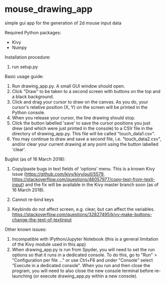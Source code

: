 # mouse_drawing_app
simple gui app for the generation of 2d mouse input data

Required Python packages:
- Kivy
- Numpy

Installation procedure:
1. run setup.py

Basic usage guide:
1. Run drawing_app.py. A small GUI window should open.
2. Click "Draw" to be taken to a second screen with buttons on the top and a black background.
3. Click and drag your cursor to draw on the canvas. As you do, your cursor's relative position (X, Y) on the screen will be printed in the Python console.
4. When you release your cursor, the line drawing should stop.
5. Click the button labelled 'save' to save the cursor positions you just drew (and which were just printed in the console) to a CSV file in the directory of drawing_app.py. This file will be called "touch_data1.csv".
6. You may continue to draw and save a second file, i.e. "touch_data2.csv", and/or clear your current drawing at any point using the button labelled 'clear'.

Buglist (as of 16 March 2018):
1. Copy/paste bugs in text fields of 'options' menu. This is a known Kivy issue (https://github.com/kivy/kivy/pull/5579, https://stackoverflow.com/questions/46057977/copy-text-from-texit-input) and the fix will be available in the Kivy master branch soon (as of 16 March 2018).

2. Cannot re-bind keys

3. Keybinds do not affect screen, e.g. clear, but can affect the variables.
https://stackoverflow.com/questions/32827495/kivy-make-buttons-change-the-text-of-textinput

Other known issues:
1. Incompatible with IPython/Jupyter Notebook (this is a general limitation of the Kivy module used in this app)
2. When drawing_app.py is run from Spyder, you will need to set the run options so that it runs in a dedicated console. To do this, go to "Run" > "Configuration per file ..." or use Ctrl+F6 and under "Console" select "Execute in a dedicated console". When you run and then close the program, you will need to also close the new console terminal before re-launching (or execute drawing_app.py within a new console).
